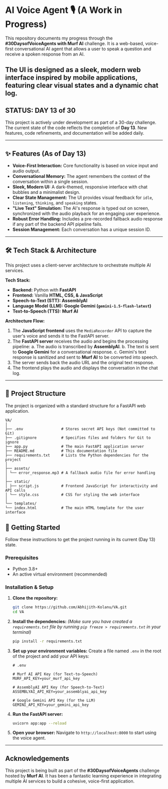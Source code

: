 # AI Voice Agent 🎙️ (A Work in Progress)

This repository documents my progress through the **#30DaysofVoiceAgents with Murf AI** challenge. It is a web-based, voice-first conversational AI agent that allows a user to speak a question and receive a spoken response from an AI.

The UI is designed as a sleek, modern web interface inspired by mobile applications, featuring clear visual states and a dynamic chat log.
---

##  STATUS: DAY 13 of 30

This project is actively under development as part of a 30-day challenge. The current state of the code reflects the completion of **Day 13**. New features, code refinements, and documentation will be added daily.

---

## ✨ Features (As of Day 13)

-   **Voice-First Interaction:** Core functionality is based on voice input and audio output.
-   **Conversational Memory:** The agent remembers the context of the conversation within a single session.
-   **Sleek, Modern UI:** A dark-themed, responsive interface with chat bubbles and a minimalist design.
-   **Clear State Management:** The UI provides visual feedback for `idle`, `listening`, `thinking`, and `speaking` states.
-   **"Live Text" Simulation:** The AI's response is typed out on screen, synchronized with the audio playback for an engaging user experience.
-   **Robust Error Handling:** Includes a pre-recorded fallback audio response if any part of the backend API pipeline fails.
-   **Session Management:** Each conversation has a unique session ID.

---

## 🛠️ Tech Stack & Architecture

This project uses a client-server architecture to orchestrate multiple AI services.

**Tech Stack:**
-   **Backend:** Python with **FastAPI**
-   **Frontend:** Vanilla **HTML, CSS, & JavaScript**
-   **Speech-to-Text (STT):** **AssemblyAI**
-   **Language Model (LLM):** **Google Gemini (`gemini-1.5-flash-latest`)**
-   **Text-to-Speech (TTS):** **Murf AI**

**Architecture Flow:**
1.  The **JavaScript frontend** uses the `MediaRecorder` API to capture the user's voice and sends it to the FastAPI server.
2.  The **FastAPI server** receives the audio and begins the processing pipeline:
    a. The audio is transcribed by **AssemblyAI**.
    b. The text is sent to **Google Gemini** for a conversational response.
    c. Gemini's text response is sanitized and sent to **Murf AI** to be converted into speech.
3.  The server sends back the audio URL and the original text response.
4.  The frontend plays the audio and displays the conversation in the chat log.

---

## 📁 Project Structure

The project is organized with a standard structure for a FastAPI web application.
```
VA/
│
├── .env                 # Stores secret API keys (Not committed to Git)
├── .gitignore           # Specifies files and folders for Git to ignore
├── app.py               # The main FastAPI application server
├── README.md            # This documentation file
├── requirements.txt     # Lists the Python dependencies for the project
│
├── assets/
│ └── error_response.mp3 # A fallback audio file for error handling
│
├── static/
│ ├── script.js          # Frontend JavaScript for interactivity and API calls
│ └── style.css          # CSS for styling the web interface
│
└── templates/
└── index.html           # The main HTML template for the user interface
```
## 🚀 Getting Started

Follow these instructions to get the project running in its current (Day 13) state.

### Prerequisites

-   Python 3.8+
-   An active virtual environment (recommended)

### Installation & Setup

1.  **Clone the repository:**
    ```bash
    git clone https://github.com/Abhijith-Kolanu/VA.git
    cd VA
    ```

2.  **Install the dependencies:**
    *(Make sure you have created a `requirements.txt` file by running `pip freeze > requirements.txt` in your terminal)*
    ```bash
    pip install -r requirements.txt
    ```

3.  **Set up your environment variables:**
    Create a file named `.env` in the root of the project and add your API keys:
    ```env
    # .env

    # Murf AI API Key (for Text-to-Speech)
    MURF_API_KEY=your_murf_api_key

    # AssemblyAI API Key (for Speech-to-Text)
    ASSEMBLYAI_API_KEY=your_assemblyai_api_key

    # Google Gemini API Key (for the LLM)
    GEMINI_API_KEY=your_gemini_api_key
    ```

4.  **Run the FastAPI server:**
    ```bash
    uvicorn app:app --reload
    ```

5.  **Open your browser:**
    Navigate to `http://localhost:8000` to start using the voice agent.

---

## Acknowledgements
This project is being built as part of the **#30DaysofVoiceAgents** challenge hosted by **Murf AI**. It has been a fantastic learning experience in integrating multiple AI services to build a cohesive, voice-first application.
